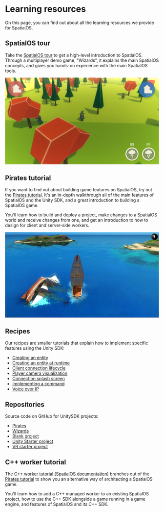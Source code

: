 # Learning resources

On this page, you can find out about all the learning resources we provide for SpatialOS.

## SpatialOS tour

Take the [SpatialOS tour](../get-started/tour.md) to get a high-level introduction
to SpatialOS. Through a multiplayer demo game, "Wizards", it explains the main SpatialOS concepts, and gives you
hands-on experience with the main SpatialOS tools.

![The Wizards demo](../assets/tour/wizards-demo.png "The Wizards demo")

## Pirates tutorial

If you want to find out about building game features on SpatialOS, try out the
[Pirates tutorial](../tutorials/pirates/overview.md). It's an in-depth walkthrough all of the main features of
SpatialOS and the Unity SDK, and a great introduction to building a SpatialOS game. 

You'll learn how to build and deploy a project, make changes to a SpatialOS world and
receive changes from one, and get an introduction to how to design for client and server-side workers.

![Pirates](../assets/pirates/overview/pirates.png)

## Recipes

Our recipes are smaller tutorials that explain how to implement specific features using the Unity SDK:

* [Creating an entity](../tutorials/recipes/entity-creation.md)
* [Creating an entity at runtime](../tutorials/recipes/runtime-entity-creation.md)
* [Client connection lifecycle](../tutorials/recipes/client-lifecycle.md)
* [Player camera visualization](../tutorials/recipes/player-visualization.md)
* [Connection splash screen](../tutorials/recipes/splash-screen.md)
* [Implementing a command](../tutorials/recipes/command.md)
* [Voice over IP](../tutorials/recipes/voip.md)

## Repositories

Source code on GitHub for UnitySDK projects:

* [Pirates](https://github.com/spatialos/PiratesTutorial/tree/master)
* [Wizards](https://github.com/spatialos/Wizards/tree/master)
* [Blank project](https://github.com/spatialos/BlankProject/tree/master)
* [Unity Starter project](https://github.com/spatialos/StarterProject/tree/master)
* [VR starter project](https://github.com/spatialos/VRStarterProject/tree/master)

## C++ worker tutorial

The [C++ worker tutorial (SpatialOS documentation)](../tutorials/cpp-worker-tutorial/introduction.md)
branches out of the [Pirates tutorial](../tutorials/pirates/overview.md) to show you an alternative
way of architecting a SpatialOS game.

You'll learn how to add a C++ managed worker to an existing SpatialOS project, how to use the C++ SDK alongside a game
running in a game engine, and features of SpatialOS and its C++ SDK.
